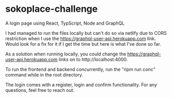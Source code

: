 # sokoplace-challenge
A login page using React, TypScript, Node and GraphQL


I had managed to run the files locally but can't do so via netlify due to CORS restriction when I use the https://graphql-user-api.herokuapp.com link.
Would look for a fix for it if I get the time but here is what I've done so far.

As a solution when running locally, you could change the https://graphql-user-api.herokuapp.com links on to http://localhost:4000.

To run the frontend and backend concurrently, run the "npm run conc" command while in the root directory.

The login comes with a register, login and confirm functionality.
For any questions, feel free to reach out.

